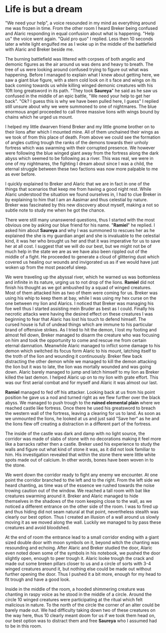 # Life is but a dream
"We need your help", a voice resounded in my mind as everything around me was frozen in time. From the other room I heard Breker being confused and Alaric responding in equal confusion about what is happening. "Help us" the voice went again. "Quid pro quo" I replied. Less then 10 seconds later a white light engulfed me as I woke up in the middle of the battlefield with Alaric and Breker beside me.

The burning battlefield was littered with corpses of both angelic and demonic figures as the air around us was dens and heavy to breath. The tree of us were looking around confused trying to figure out what was happening. Before I managed to explain what I knew about getting here, we saw a giant blue figure, with a stern cold look on it s face and wings on its back coming towards us while killing winged demonic creatures with his 10ft long greatsword in its path. "They took **Saureya**" he said as he saw us confused in the middle of an epic battle, "We need your help to get her back". "Ok? I guess this is why we have been pulled here, I guess" I replied still unsure about why we were summoned to one of nightmares. The blue enormous angel proceeded to call three massive lions with wings bound by chains which he urged us mount.

I helped my little dwarven friend Breker and my little gnome brother on to their lions after which I mounted mine. All of them unchained their wings as we took of from this place of death. From above we could see the formation of angles cutting trough the ranks of the demons towards their unholy fortress which was swarming with their corrupted presence. We however were following the blue winged giant away from the fortress along the dark abyss which seemed to be following as a river. This was real, we were in one of my nightmares, the fighting I dream about since I was a child, the eternal struggle between these two factions was now more palpable to me as ever before.

I quickly explained to Breker and Alaric that we are in fact in one of the things that scenarios that keep me from having a good night rest. While Alaric understood the situation we found ourselves in, I had to clue Breker in by explaining to him that I am an Aasimar and thus celestial by nature. Breker was fascinated by this new discovery about myself, making a not so subtle note to study me when he got the chance.

There were still many unanswered questions, thus I started with the most obvious one by asking our blue friend for his name. "**Ramiel**" he replied. I asked him about **Saureya** and why I was summoned to rescues her as he explained the she is my guardian angel and she is invaluable to the celestial kind, it was her who brought us her and that it was imperative for us to save her at all cost. I suggest that we will do our best, but we might not be of much help in the state we are as we have also been rippled out of the middle of a fight. He proceeded to generate a cloud of glittering dust which covered us healing our wounds and invigorated us as if we would have just woken up from the most peaceful sleep.

We were traveling up the abyssal river, which he warned us was bottomless and infinite in its nature, urging us to not drop of the lions. **Ramiel** did not finish his thought as we got ambushed by a squad of winged creatures. Most of them attacked him as two of them were coming for us. Breker was using his whip to keep them at bay, while I was using my hex curse on the one between my lion and Alarics. I noticed that Breker was managing his foe well thus I started assisting mein Bruder as best as I could. Finally his necrotic attacks were having the desired effect on these creatures I was beginning to fear that Alaric has lost his touch to defend himself. The cursed house is full of undead things which are immune to his particular brand of offensive strikes. As I tried to hit the demon, I lost my footing and almost fell down, Breker managed to disarm the creature who was focusing on him and took the opportunity to come and rescue me from certain eternal damnation. Meanwhile Alaric managed to inflict some damage to his demon which switched its focus form Alaric to his mount, latching itself to the troth of the lion and wounding it continuously. Breker flew back distracting the other demon while we managed to kill the demon attacking the lion but it was to late, the lion was mortally wounded and was going down. Alaric barely managed to jump and latch himself to my lion as Breker killed the last demon. I helped Alaric up on to my lion with grate effort. This was our first aerial combat and for myself and Alaric it was almost our last.  

**Ramiel** managed to fed off his attacker. Looking back at us from his point position he gave us a nod and turned right as we flew further over the black abyss. We managed to push trough to the **ruined elemental plain** where we reached castle like fortress. Once there he used his greatsword to breach the western wall of the fortress, leaving a clearing for us to land. As soon as we unmounted the lions, he looked at us and just said "Save her" as he and the lions flew off creating a distraction in a different part of the fortress.

The inside of the castle was dark and damp with no light source, the corridor was made of slabs of stone with no decorations making it feel more like a barracks rather then a castle. Breker used his experience to study the walls and figure out what kind of stone it was, as it did not look familiar to him. His investigation revealed that within the stone there were little white spots made out of calcium. In other words, bones have been woven in to the stone.

We went down the corridor ready to fight any enemy we encounter. At one point the corridor branched to the left and to the right. From the left side we heard chanting, as time was of the essence we rushed towards the noise trowing caution out of the window. We reached a tall room with bat like creatures swarming around it. Breker and Alaric managed to hide themselves in the shadows of the room keeping close to the wall, as we noticed a different entrance on the other side of the room. I was to fired up and thus hiding did not seam natural at that point, nevertheless stealth was clearly our best option. Thus I created an illusion of a wall around us slowly moving it as we moved along the wall. Luckily we managed to by pass these creatures and avoid bloodshed.

At the end of room the entrance lead to a small corridor ending with a giant sized double door with moon symbols on it, beyond witch the chanting was resounding and echoing. After Alaric and Breker studied the door, Alaric even noted down some of the symbols in his notebook, we pushed the door slightly open, enough to peer trough it. Alaric looke trough the crack and made out some breken pillars closer to us and a circle of sorts with 3-4 winged creatures around it, but nothing else could be made out without further opening the door. Thus I pushed it a bit more, enough for my head to fit trough and have a good look.

Inside in the middle of the room, a hooded shimmering creature was chanting in raspy voice as he stood in the middle of a circle. Around the circle 10 winged creatures were participating at the ritual which felt malicious in nature. To the north of the circle the corner of an alter could be barely made out. We had difficulty taking down two of these creatures on the way here, thus 10 clearly meant doom for us if we took them head on, our best option was to distract them and free **Saureya** who I assumed had to be in this room. 

